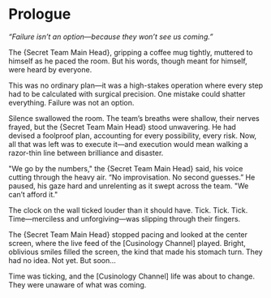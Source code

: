 # Prologue

*“Failure isn’t an option—because they won’t see us coming.”*  

The {Secret Team Main Head}, gripping a coffee mug tightly, muttered to himself as he paced the room. But his words, though meant for himself, were heard by everyone.  

This was no ordinary plan—it was a high-stakes operation where every step had to be calculated with surgical precision. One mistake could shatter everything. Failure was not an option.  

Silence swallowed the room. The team’s breaths were shallow, their nerves frayed, but the {Secret Team Main Head} stood unwavering. He had devised a foolproof plan, accounting for every possibility, every risk. Now, all that was left was to execute it—and execution would mean walking a razor-thin line between brilliance and disaster.

"We go by the numbers," the {Secret Team Main Head} said, his voice cutting through the heavy air. “No improvisation. No second guesses.” He paused, his gaze hard and unrelenting as it swept across the team. "We can’t afford it."

The clock on the wall ticked louder than it should have. Tick. Tick. Tick. Time—merciless and unforgiving—was slipping through their fingers.

The {Secret Team Main Head} stopped pacing and looked at the center screen, where the live feed of the [Cusinology Channel] played. Bright, oblivious smiles filled the screen, the kind that made his stomach turn. They had no idea. Not yet. But soon...

Time was ticking, and the [Cusinology Channel] life was about to change. They were unaware of what was coming.